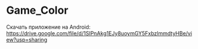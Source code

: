 # Game_Color
Скачать приложение на Android: https://drive.google.com/file/d/1SIPnAkg1EJy8uoymGY5FxbzlmmdtyHBe/view?usp=sharing
